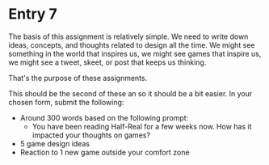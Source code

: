 # Entry 7
The basis of this assignment is relatively simple. We need to write down ideas, concepts, and thoughts related to design all the time. We might see something in the world that inspires us, we might see games that inspire us, we might see a tweet, skeet, or post that keeps us thinking.

That's the purpose of these assignments. 

This should be the second of these an so it should be a bit easier. In your chosen form, submit the following: 
- Around 300 words based on the following prompt:
	- You have been reading Half-Real for a few weeks now. How has it impacted your thoughts on games?
- 5 game design ideas
- Reaction to 1 new game outside your comfort zone